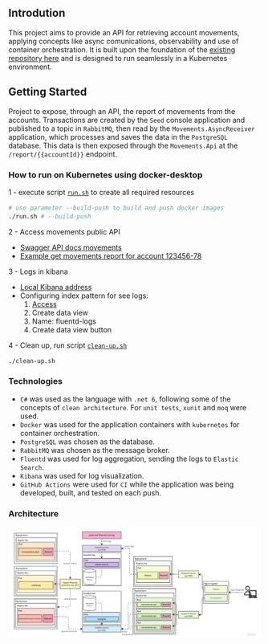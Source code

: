 ## Introdution

This project aims to provide an API for retrieving account movements, applying concepts like async comunications, observability and use of container orchestration. It is built upon the foundation of the [existing repository here](https://github.com/matheus-oliveira-andrade/transactions) and is designed to run seamlessly in a Kubernetes environment.

## Getting Started

Project to expose, through an API, the report of movements from the accounts. Transactions are created by the `Seed` console application and published to a topic in `RabbitMQ`, then read by the `Movements.AsyncReceiver` application, which processes and saves the data in the `PostgreSQL` database. This data is then exposed through the `Movements.Api` at the `/report/{{accountId}}` endpoint.

### How to run on Kubernetes using docker-desktop

1 - execute script [`run.sh`](run.sh) to create all required resources
   ```bash
   # use parameter --build-push to build and push docker images
   ./run.sh # --build-push
   ```

2 - Access movements public API 
   - [Swagger API docs movements](http://localhost/movements/swagger)
   - [Example get movements report for account 123456-78](http://localhost/movements/v1/report/123456-78)

3 - Logs in kibana
   - [Local Kibana address](http://localhost/kibana)
   - Configuring index pattern for see logs:
       1. [Access](http://localhost/kibana/app/management/kibana/indexPatterns)
       2. Create data view
       3. Name: fluentd-logs
       4. Create data view button

4 - Clean up, run script [`clean-up.sh`](clean-up.sh)
   ```bash
   ./clean-up.sh
   ```
### Technologies

- `C#` was used as the language with `.net 6`, following some of the concepts of `clean architecture`. For `unit tests`, `xunit` and `moq` were used.
- `Docker` was used for the application containers with `kubernetes` for container orchestration.
- `PostgreSQL` was chosen as the database.
- `RabbitMQ` was chosen as the message broker.
- `Fluentd` was used for log aggregation, sending the logs to `Elastic Search`.
- `Kibana` was used for log visualization.
- `GitHub Actions` were used for `CI` while the application was being developed, built, and tested on each push.

### Architecture

![architecture](docs/architecture.png)

